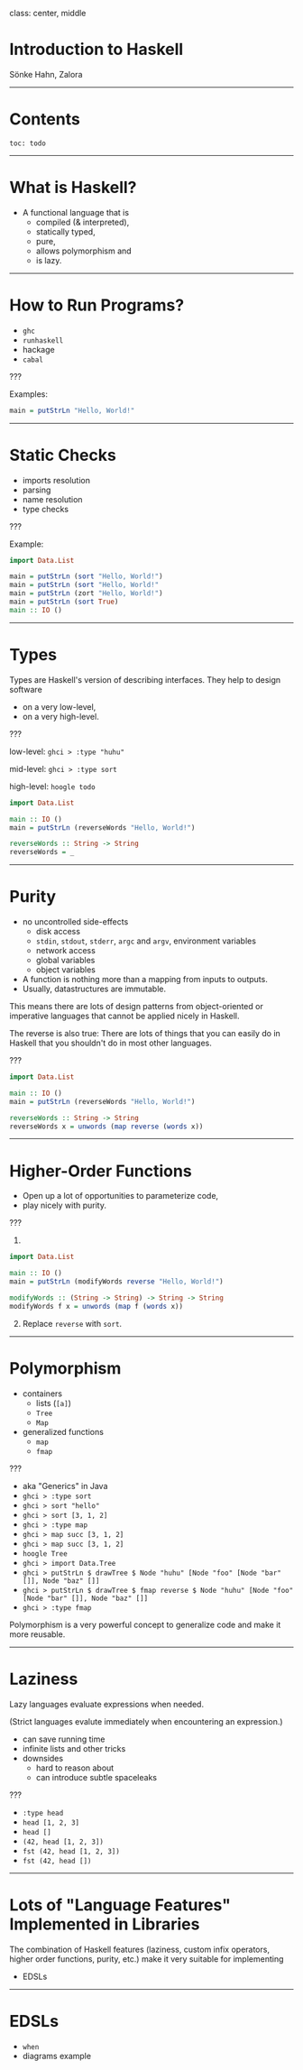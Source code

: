 class: center, middle

# Introduction to Haskell

Sönke Hahn, Zalora

---

# Contents

`toc: todo`

---

# What is Haskell?
  - A functional language that is
    - compiled (& interpreted),
    - statically typed,
    - pure,
    - allows polymorphism and
    - is lazy.

---

# How to Run Programs?
  - `ghc`
  - `runhaskell`
  - hackage
  - `cabal`

???

Examples:
``` haskell
main = putStrLn "Hello, World!"
```

---

# Static Checks
  - imports resolution
  - parsing
  - name resolution
  - type checks

???

Example:
``` haskell
import Data.List

main = putStrLn (sort "Hello, World!")
main = putStrLn (sort "Hello, World!"
main = putStrLn (zort "Hello, World!")
main = putStrLn (sort True)
main :: IO ()
```

---

# Types

Types are Haskell's version of describing interfaces. They help to design software

- on a very low-level,
- on a very high-level.

???

low-level: `ghci > :type "huhu"`

mid-level: `ghci > :type sort`

high-level: `hoogle todo`

``` haskell
import Data.List

main :: IO ()
main = putStrLn (reverseWords "Hello, World!")

reverseWords :: String -> String
reverseWords = _
```

---

# Purity
  - no uncontrolled side-effects
    - disk access
    - `stdin`, `stdout`, `stderr`, `argc` and `argv`, environment variables
    - network access
    - global variables
    - object variables
  - A function is nothing more than a mapping from inputs to outputs.
  - Usually, datastructures are immutable.

This means there are lots of design patterns from object-oriented or imperative languages
that cannot be applied nicely in Haskell.

The reverse is also true: There are lots of things that you can easily do in Haskell that you shouldn't do in most other languages.

???

``` haskell
import Data.List

main :: IO ()
main = putStrLn (reverseWords "Hello, World!")

reverseWords :: String -> String
reverseWords x = unwords (map reverse (words x))
```

---

# Higher-Order Functions
  - Open up a lot of opportunities to parameterize code,
  - play nicely with purity.

???

1.
``` haskell
import Data.List

main :: IO ()
main = putStrLn (modifyWords reverse "Hello, World!")

modifyWords :: (String -> String) -> String -> String
modifyWords f x = unwords (map f (words x))
```
2. Replace `reverse` with `sort`.

---

# Polymorphism
  - containers
    - lists (`[a]`)
    - `Tree`
    - `Map`
  - generalized functions
    - `map`
    - `fmap`

???

- aka "Generics" in Java
- `ghci > :type sort`
- `ghci > sort "hello"`
- `ghci > sort [3, 1, 2]`
- `ghci > :type map`
- `ghci > map succ [3, 1, 2]`
- `ghci > map succ [3, 1, 2]`
- `hoogle Tree`
- `ghci > import Data.Tree`
- `ghci > putStrLn $ drawTree $ Node "huhu" [Node "foo" [Node "bar" []], Node "baz" []]`
- `ghci > putStrLn $ drawTree $ fmap reverse $ Node "huhu" [Node "foo" [Node "bar" []], Node "baz" []]`
- `ghci > :type fmap`

Polymorphism is a very powerful concept to generalize code and make it more reusable.

---

# Laziness

Lazy languages evaluate expressions when needed.

(Strict languages evalute immediately when encountering an expression.)

  - can save running time
  - infinite lists and other tricks
  - downsides
    - hard to reason about
    - can introduce subtle spaceleaks

???

- `:type head`
- `head [1, 2, 3]`
- `head []`
- `(42, head [1, 2, 3])`
- `fst (42, head [1, 2, 3])`
- `fst (42, head [])`

---

# Lots of "Language Features" Implemented in Libraries

The combination of Haskell features (laziness, custom infix operators, higher
order functions, purity, etc.) make it very suitable for implementing
- EDSLs

---

# EDSLs
  - `when`
  - diagrams example
